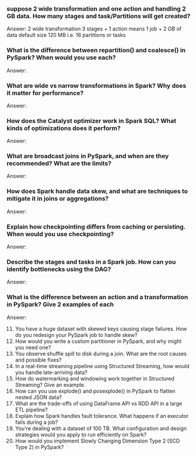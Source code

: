 ### suppose 2 wide transformation and one action and handling 2 GB data. How many stages and task/Partitions will get created?
 
Answer:
2 wide transformation 3 stages + 1 action means 1 job +  2 GB of data default size 120 MB i.e. 16 partitions or tasks


### What is the difference between repartition() and coalesce() in PySpark? When would you use each?

Answer:

### What are wide vs narrow transformations in Spark? Why does it matter for performance?

Answer:


### How does the Catalyst optimizer work in Spark SQL? What kinds of optimizations does it perform?

Answer:


### What are broadcast joins in PySpark, and when are they recommended? What are the limits?

Answer:

### How does Spark handle data skew, and what are techniques to mitigate it in joins or aggregations?

Answer:

### Explain how checkpointing differs from caching or persisting. When would you use checkpointing?

Answer:

### Describe the stages and tasks in a Spark job. How can you identify bottlenecks using the DAG?

Answer:


### What is the difference between an action and a transformation in PySpark? Give 2 examples of each

Answer:


11. You have a huge dataset with skewed keys causing stage failures. How do you redesign your PySpark job to handle skew?
12. How would you write a custom partitioner in PySpark, and why might you need one?
13. You observe shuffle spill to disk during a join. What are the root causes and possible fixes?
14. In a real-time streaming pipeline using Structured Streaming, how would you handle late-arriving data?
15. How do watermarking and windowing work together in Structured Streaming? Give an example.
16. How can you use explode() and posexplode() in PySpark to flatten nested JSON data?
17. What are the trade-offs of using DataFrame API vs RDD API in a large ETL pipeline?
18. Explain how Spark handles fault tolerance. What happens if an executor fails during a job?
19. You're dealing with a dataset of 100 TB. What configuration and design strategies would you apply to run efficiently on Spark?
20. How would you implement Slowly Changing Dimension Type 2 (SCD Type 2) in PySpark?